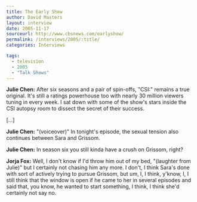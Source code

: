 ```yaml
---
title: The Early Show
author: David Masters
layout: interview
date: 2005-11-17
sourceurl: http://www.cbsnews.com/earlyshow/
permalink: /interviews/2005/:title/
categories: Interviews

tags:
  - television
  - 2005
  - "Talk Shows"
---
```


**Julie Chen:** After six seasons and a pair of spin-offs, "CSI:" remains a true original. It's still a ratings powerhouse too with nearly 30 million viewers tuning in every week. I sat down with some of the show's stars inside the CSI autopsy room to dissect the secret of their success.

[...]

**Julie Chen:** "(voiceover)" In tonight's episode, the sexual tension also continues between Sara and Grissom.

**Julie Chen:** In season six you still kinda have a crush on Grissom, right?

**Jorja Fox:** Well, I don't know if I'd throw him out of my bed, "(laughter from Julie)" but I certainly not chasing him any more. I don't, I think Sara's done with sort of actively trying to pursue Grissom, but um, I, I think, y'know, I, I still think that the window is open if he came to her in several episodes and said that, you know, he wanted to start something, I think, I think she'd certainly not say no.